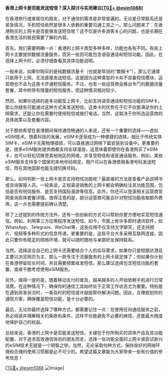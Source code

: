 **香港上网卡是否能发送短信？深入探讨与实用建议[[TG💪+ @esim1088](https://t.me/s/esim1088)]**

在香港旅行或者居住的朋友，对于通信的需求是非常普遍的。无论是日常联系还是紧急情况，手机短信依然是很多人依赖的重要沟通工具之一。那么问题来了：在香港购买的上网卡是否能够发送短信呢？这不仅是许多游客关心的问题，也是长期在香港生活的居民需要了解的内容。

首先，我们需要明确一点：香港的上网卡类型多种多样，功能也各有不同。有些上网卡主要提供数据流量服务，而另一些则可能包含语音通话和短信功能。因此，在选择上网卡时，必须仔细查看其具体功能说明。

一般来说，如果你购买的是纯数据流量卡（也就是常说的“数据卡”），那么它通常只能用于上网，无法直接发送短信。这是因为这种类型的卡并不具备短信模块，运营商也不会为这类卡开通短信服务。不过，也有一些运营商会推出专门的数据流量套餐，其中附带有限量的短信服务，但这种情况相对较少。

然而，如果你选择的是多功能型上网卡，比如支持语音通话和短信功能的SIM卡，那么你就有可能通过这种方式来发送短信。这类卡的优势在于它不仅能满足你的上网需求，还能让你在需要时使用短信或拨打电话。当然，这取决于你所选运营商的具体政策以及套餐内容。

对于那些希望在香港期间保持通信畅通的人来说，还有一个重要的选择——虚拟eSIM技术。随着科技的发展，eSIM卡逐渐成为一种便捷的选择。相比于传统实体SIM卡，eSIM卡无需物理插拔，可以直接通过网络下载安装到设备中。更重要的是，很多eSIM服务提供商都支持全球漫游，这意味着即使你在香港购买了eSIM卡，也可以轻松切换至其他地区的网络，并享受短信和语音通话服务。例如，某些eSIM服务支持多个国家的本地号码绑定，用户可以在香港使用香港号码发送短信，而在其他国家也能无缝切换号码。

那么，如何判断一张上网卡是否支持短信功能呢？最直接的方法是查看产品说明书或咨询客服人员。一般来说，正规渠道销售的上网卡都会明确标注其功能范围，包括是否有短信服务、是否支持国际漫游等信息。此外，你还可以登录相关运营商官网查询具体套餐详情。值得注意的是，部分运营商可能会针对短信功能收取额外费用，这一点也需要提前确认清楚。

除了上述提到的传统方法外，还有一些创新的方式可以帮助你更方便地实现短信通信。例如，利用第三方应用程序发送短信。如今，市面上有许多即时通讯软件，如WhatsApp、Telegram、WeChat等，这些应用不仅支持文字聊天，还支持图片、视频等多种形式的信息传递。更重要的是，这些平台大多采用互联网连接，因此只要你有稳定的网络环境，就可以随时随地与亲朋好友保持联系。

当然，选择适合自己的上网卡还需要结合个人的实际需求。如果你只是短期访港且主要以浏览网页为主，那么一款专注于流量服务的上网卡就足够了；但如果你计划在香港停留较长时间，并且需要频繁收发短信，那么建议选择包含短信功能的套餐，或者干脆考虑使用eSIM服务。

另外，值得一提的是，随着移动支付的普及，越来越多的人开始依赖手机进行日常消费。在这种情况下，确保你的通信工具始终处于正常工作状态尤为重要。特别是在遇到突发状况时，一条及时的短信或许就能帮你解决问题。因此，合理规划你的通信方案，确保覆盖短信功能，是十分必要的。

最后，无论你最终选择了哪种方式，都需要记住一点：在使用任何通信服务之前，务必阅读并理解相关的条款和条件。这样不仅能避免不必要的麻烦，还能最大限度地保护自己的权益。

总结来说，香港的上网卡是否能发送短信，关键在于你所购买的具体产品及其功能配置。对于追求高效通信体验的朋友而言，选择一张功能全面的上网卡或尝试新兴的eSIM技术无疑是一个明智之举。当然，无论采取何种方式，保持良好的网络环境和合理的使用习惯都是必不可少的。希望这篇文章能为大家带来一些有价值的参考信息！

[[TG💪+ @esim1088](https://t.me/s/esim1088) ![Image](https://i.postimg.cc/4NQfJmqS/Snipaste-2025-05-13-00-14-12.png)]